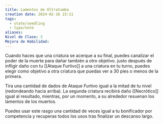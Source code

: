 ```yaml
---
title: Lamentos de Ultratumba
creation date: 2024-02-16 23:11
tags:
  - state/seedling
  - type/note
aliases: 
Nivel de Clase: 3
Mejora de Habilidad:
---
```

Cuando haces que una criatura se acerque a su final, puedes canalizar el poder de la muerte para
dañar también a otro objetivo. justo después de infligir daño con tu [[Ataque Furtivo]] a una criatura en tu turno, puedes elegir como objetivo a otra criatura que puedas ver a 30 pies o menos de la
primera. 

Tira una cantidad de dados de Ataque Furtivo igual a la mitad de tu nivel (redondeando hacia arriba). La segunda criatura recibirá daño [[Necrótico]] igual al resultado, mientras, por un
momento, a su alrededor resuenan los lamentos de los muertos.

Puedes usar este rasgo una cantidad de veces igual a tu bonificador por competencia y recuperas
todos los usos tras finalizar un descanso largo.

